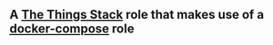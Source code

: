 ## A [The Things Stack](https://thethingsstack.io) role that makes use of a [docker-compose](https://github.com/jceloria/ansible-docker-compose) role
